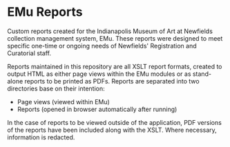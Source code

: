 # EMu Reports
Custom reports created for the Indianapolis Museum of Art at Newfields collection management system, EMu. These reports were designed to meet specific one-time or ongoing needs of Newfields' Registration and Curatorial staff.

Reports maintained in this repository are all XSLT report formats, created to output HTML as either page views within the EMu modules or as stand-alone reports to be printed as PDFs. Reports are separated into two directories base on their intention:

- Page views (viewed within EMu)
- Reports (opened in browser automatically after running)

In the case of reports to be viewed outside of the application, PDF versions of the reports have been included along with the XSLT. Where necessary, information is redacted.
